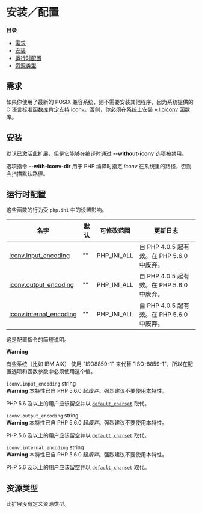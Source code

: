 安装／配置
==========

**目录**

-   [需求](/iconv/setup.html#需求)
-   [安装](/iconv/setup.html#安装)
-   [运行时配置](/iconv/setup.html#运行时配置)
-   [资源类型](/iconv/setup.html#资源类型)

需求
----

如果你使用了最新的 POSIX 兼容系统，则不需要安装其他程序，因为系统提供的
C 语言标准函数库肯定支持 iconv。否则，你必须在系统上安装
<a href="http://www.gnu.org/software/libiconv/" class="link external">» libiconv</a>
函数库。

安装
----

默认已激活此扩展，但是它能够在编译时通过 **--without-iconv**
选项被禁用。

选项指令 **--with-iconv-dir** 用于 PHP 编译时指定 *iconv*
在系统里的路径，否则会扫描默认路径。

运行时配置
----------

这些函数的行为受 `php.ini` 中的设置影响。

| 名字                                                                  | 默认 | 可修改范围    | 更新日志                                   |
|-----------------------------------------------------------------------|------|---------------|--------------------------------------------|
| <a href="/iconv/setup.html#" class="link">iconv.input_encoding</a>    | ""   | PHP\_INI\_ALL | 自 PHP 4.0.5 起有效。在 PHP 5.6.0 中废弃。 |
| <a href="/iconv/setup.html#" class="link">iconv.output_encoding</a>   | ""   | PHP\_INI\_ALL | 自 PHP 4.0.5 起有效。在 PHP 5.6.0 中废弃。 |
| <a href="/iconv/setup.html#" class="link">iconv.internal_encoding</a> | ""   | PHP\_INI\_ALL | 自 PHP 4.0.5 起有效。在 PHP 5.6.0 中废弃。 |

这是配置指令的简短说明。

**Warning**

有些系统（比如 IBM AIX） 使用 "ISO8859-1" 来代替
"ISO-8859-1"，所以在配置选项和函数参数中必须使用这个值。

`iconv.input_encoding` <span class="type">string</span>  
**Warning**
本特性已自 PHP 5.6.0 起*废弃*。强烈建议不要使用本特性。

PHP 5.6 及以上的用户应该留空并以
<a href="/ini/core.html#ini.default-charset" class="link"><code class="parameter">default_charset</code></a>
取代。

`iconv.output_encoding` <span class="type">string</span>  
**Warning**
本特性已自 PHP 5.6.0 起*废弃*。强烈建议不要使用本特性。

PHP 5.6 及以上的用户应该留空并以
<a href="/ini/core.html#ini.default-charset" class="link"><code class="parameter">default_charset</code></a>
取代。

`iconv.internal_encoding` <span class="type">string</span>  
**Warning**
本特性已自 PHP 5.6.0 起*废弃*。强烈建议不要使用本特性。

PHP 5.6 及以上的用户应该留空并以
<a href="/ini/core.html#ini.default-charset" class="link"><code class="parameter">default_charset</code></a>
取代。

资源类型
--------

此扩展没有定义资源类型。
